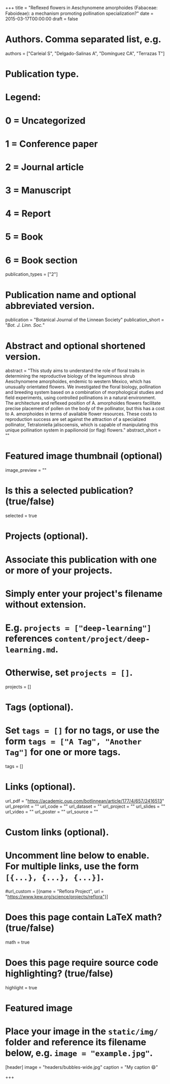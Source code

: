 +++
title = "Reﬂexed ﬂowers in Aeschynomene amorphoides (Fabaceae: Faboideae): a mechanism promoting pollination specialization?"
date = 2015-03-17T00:00:00
draft = false

# Authors. Comma separated list, e.g.
authors = ["Carleial S", "Delgado-Salinas A", "Domínguez CA", "Terrazas T"]

# Publication type.
# Legend:
# 0 = Uncategorized
# 1 = Conference paper
# 2 = Journal article
# 3 = Manuscript
# 4 = Report
# 5 = Book
# 6 = Book section
publication_types = ["2"]

# Publication name and optional abbreviated version.
publication = "Botanical Journal of the Linnean Society"
publication_short = "*Bot. J. Linn. Soc.*"

# Abstract and optional shortened version.
abstract = "This study aims to understand the role of floral traits in determining the reproductive biology of the leguminous shrub Aeschynomene amorphoides, endemic to western Mexico, which has unusually orientated flowers. We investigated the floral biology, pollination and breeding system based on a combination of morphological studies and field experiments, using controlled pollinations in a natural environment. The architecture and reflexed position of A. amorphoides flowers facilitate precise placement of pollen on the body of the pollinator, but this has a cost to A. amorphoides in terms of available flower resources. These costs to reproduction success are set against the attraction of a specialized pollinator, Tetraloniella jaliscoensis, which is capable of manipulating this unique pollination system in papilionoid (or flag) flowers."
abstract_short = ""

# Featured image thumbnail (optional)
image_preview = ""

# Is this a selected publication? (true/false)
selected = true

# Projects (optional).
#   Associate this publication with one or more of your projects.
#   Simply enter your project's filename without extension.
#   E.g. `projects = ["deep-learning"]` references `content/project/deep-learning.md`.
#   Otherwise, set `projects = []`.
projects = []

# Tags (optional).
#   Set `tags = []` for no tags, or use the form `tags = ["A Tag", "Another Tag"]` for one or more tags.
tags = []

# Links (optional).
url_pdf = "https://academic.oup.com/botlinnean/article/177/4/657/2416513"
url_preprint = ""
url_code = ""
url_dataset = ""
url_project = ""
url_slides = ""
url_video = ""
url_poster = ""
url_source = ""

# Custom links (optional).
#   Uncomment line below to enable. For multiple links, use the form `[{...}, {...}, {...}]`.
#url_custom = [{name = "Reflora Project", url = "https://www.kew.org/science/projects/reflora"}]

# Does this page contain LaTeX math? (true/false)
math = true

# Does this page require source code highlighting? (true/false)
highlight = true

# Featured image
# Place your image in the `static/img/` folder and reference its filename below, e.g. `image = "example.jpg"`.
[header]
image = "headers/bubbles-wide.jpg"
caption = "My caption :smile:"

+++
